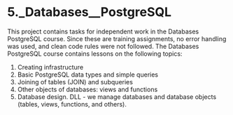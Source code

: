 # 5._Databases__PostgreSQL

This project contains tasks for independent work in the Databases PostgreSQL course. Since these are training assignments, 
no error handling was used, and clean code rules were not followed.
The Databases PostgreSQL course contains lessons on the following topics:
1. Creating infrastructure
2. Basic PostgreSQL data types and simple queries
3. Joining of tables (JOIN) and subqueries
4. Other objects of databases: views and functions
5. Database design. DLL - we manage databases and database objects (tables, views, functions, and others).